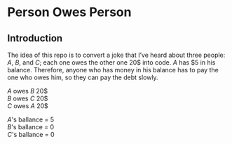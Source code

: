 # Person Owes Person
## Introduction
The idea of this repo is to convert a joke that I’ve heard about three people: $A$, $B$, and $C$; each one owes the other one 20$ into code. $A$ has $5 in his balance. Therefore, anyone who has money in his balance has to pay the one who owes him, so they can pay the debt slowly. 

$A$ owes $B$ 20$ \
$B$ owes $C$ 20$ \
$C$ owes $A$ 20$

$A$'s ballance = 5 \
$B$'s ballance = 0 \
$C$'s ballance = 0
